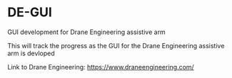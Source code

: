 # DE-GUI
GUI development for Drane Engineering assistive arm

This will track the progress as the GUI for the Drane Engineering assistive arm is devloped

Link to Drane Engineering: https://www.draneengineering.com/